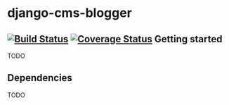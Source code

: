 django-cms-blogger
==============
[![Build Status](https://travis-ci.org/laurafeier/django-cms-blogger.svg?branch=master)](https://travis-ci.org/laurafeier/django-cms-blogger)
[![Coverage Status](https://coveralls.io/repos/laurafeier/django-cms-blogger/badge.png?branch=master)](https://coveralls.io/r/laurafeier/django-cms-blogger?branch=master)
Getting started
---------------

TODO


Dependencies
------------

TODO
